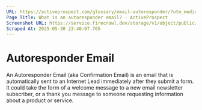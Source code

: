 ```yaml
---
URL: https://activeprospect.com/glossary/email-autoresponder/?utm_medium=Marketing-CPC&utm_source=Website&utm_campaign=Google-CPC-US-PMax-Acquisition-Lead-TF
Page Title: What is an autoresponder email? - ActiveProspect
Screenshot URL: https://service.firecrawl.dev/storage/v1/object/public/media/screenshot-39b34f43-20bb-4264-bb04-813f05afe512.png
Scraped At: 2025-05-30 23:40:07.765
---
```

# Autoresponder Email

An Autoresponder Email (aka Confirmation Email) is an email that is automatically sent to an Internet Lead immediately after they submit a form. It could take the form of a welcome message to a new email newsletter subscriber, or a thank you message to someone requesting information about a product or service.



